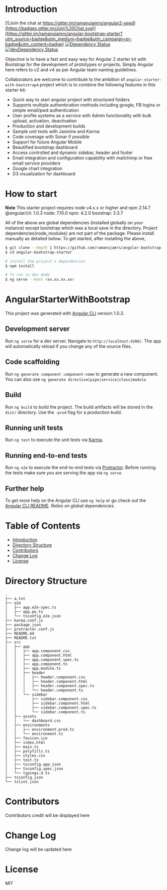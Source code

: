 # Introduction

[![Join the chat at https://gitter.im/ramanujamrs/angular2-seed](https://badges.gitter.im/Join%20Chat.svg)](https://gitter.im/ramanujamrs/angular-bootstrap-starter?utm_source=badge&utm_medium=badge&utm_campaign=pr-badge&utm_content=badge)
[![Dependency Status](https://david-dm.org/ramanujamrs/angular-bootstrap-starter.svg)](https://david-dm.org/ramanujamrs/angular-bootstrap-starter)
[![devDependency Status](https://david-dm.org/ramanujamrs/angular-bootstrap-starter/dev-status.svg)](https://david-dm.org/angular-bootstrap-starter#info=devDependencies)

Objective is to have a fast and easy way for Angular 2 starter kit with Bootstrap for the development of prototypes or projects.
Simply Angular here refers to v2 and v4 as per Angular team naming guidelines.

Collaborators are welcome to contribute to the ambition of `angular-starter-with-bootstrap4` project which is to combine the following features in this starter kit:
- Quick way to start angular project with structured folders
- Supports multiple authentication methods including google, FB logins or simple email/pwd authentication
- User profile systems as a service with Admin functionality with bulk upload, activation, deactivation
- Production and development builds
- Sample unit tests with Jasmine and Karma 
- Code coverage with Sonar if possible
- Support for future Angular Mobile
- Beautified bootstrap dashboard  
- Access controlled and dynamic sidebar, header and footer
- Email integration and configuration capability with mailchimp or free email service providers
- Google chart integration
- D3 visualization for dashboard

# How to start
**Note** This starter project requires node v4.x.x or higher and npm 2.14.7 
@angular/cli: 1.0.3
node: 7.10.0
npm: 4.2.0
boostrap: 3.3.7

All of the above are global dependencies (installed globally on your instance) except bootstrap which was a local save in the directory.
Project dependencies(node_modules) are not part of the package. Please install manually as detailed below.
To get started, after installing the above,

```bash
$ git clone --depth 1 https://github.com/ramanujamrs/angular-bootstrap-starter
$ cd angular-bootstrap-starter

# install the project's dependencies
$ npm install

# To run in dev mode
$ ng serve --host <xx.xx.xx.xx>
```
# AngularStarterWithBootstrap

This project was generated with [Angular CLI](https://github.com/angular/angular-cli) version 1.0.3.

## Development server

Run `ng serve` for a dev server. Navigate to `http://localhost:4200/`. The app will automatically reload if you change any of the source files.

## Code scaffolding

Run `ng generate component component-name` to generate a new component. You can also use `ng generate directive|pipe|service|class|module`.

## Build

Run `ng build` to build the project. The build artifacts will be stored in the `dist/` directory. Use the `-prod` flag for a production build.

## Running unit tests

Run `ng test` to execute the unit tests via [Karma](https://karma-runner.github.io).

## Running end-to-end tests

Run `ng e2e` to execute the end-to-end tests via [Protractor](http://www.protractortest.org/).
Before running the tests make sure you are serving the app via `ng serve`.

## Further help

To get more help on the Angular CLI use `ng help` or go check out the [Angular CLI README](https://github.com/angular/angular-cli/blob/master/README.md).
_Relies on global dependencies._

# Table of Contents

- [Introduction](#introduction)
- [Directory Structure](#directory-structure)
- [Contributors](#contributors)
- [Change Log](#change-log)
- [License](#license)

# Directory Structure

```
.
├── a.txt
├── e2e
│   ├── app.e2e-spec.ts
│   ├── app.po.ts
│   └── tsconfig.e2e.json
├── karma.conf.js
├── package.json
├── protractor.conf.js
├── README.md
├── README.txt
├── src
│   ├── app
│   │   ├── app.component.css
│   │   ├── app.component.html
│   │   ├── app.component.spec.ts
│   │   ├── app.component.ts
│   │   ├── app.module.ts
│   │   ├── header
│   │   │   ├── header.component.css
│   │   │   ├── header.component.html
│   │   │   ├── header.component.spec.ts
│   │   │   └── header.component.ts
│   │   └── sidebar
│   │       ├── sidebar.component.css
│   │       ├── sidebar.component.html
│   │       ├── sidebar.component.spec.ts
│   │       └── sidebar.component.ts
│   ├── assets
│   │   └── dashboard.css
│   ├── environments
│   │   ├── environment.prod.ts
│   │   └── environment.ts
│   ├── favicon.ico
│   ├── index.html
│   ├── main.ts
│   ├── polyfills.ts
│   ├── styles.css
│   ├── test.ts
│   ├── tsconfig.app.json
│   ├── tsconfig.spec.json
│   └── typings.d.ts
├── tsconfig.json
└── tslint.json
```

# Contributors
Contributors credit will be displayed here

# Change Log

Change log will be updated here

# License

MIT



